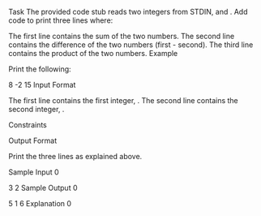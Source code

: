 Task
The provided code stub reads two integers from STDIN,  and . Add code to print three lines where:

The first line contains the sum of the two numbers.
The second line contains the difference of the two numbers (first - second).
The third line contains the product of the two numbers.
Example


Print the following:

8
-2
15
Input Format

The first line contains the first integer, .
The second line contains the second integer, .

Constraints



Output Format

Print the three lines as explained above.

Sample Input 0

3
2
Sample Output 0

5
1
6
Explanation 0

